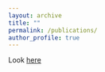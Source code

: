 ```yaml
---
layout: archive
title: ""
permalink: /publications/
author_profile: true
---
```


Look [here](https://ufcompling.github.io/publications/)


